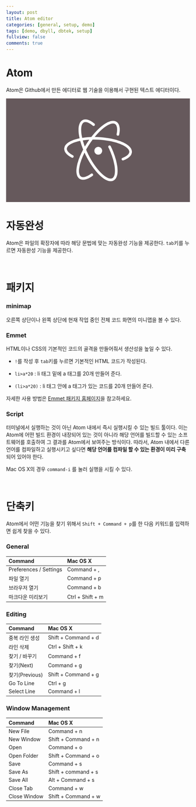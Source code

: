 ```yaml
---
layout: post
title: Atom editor
categories: [general, setup, demo]
tags: [demo, dbyll, dbtek, setup]
fullview: false
comments: true
---
```



# Atom
Atom은 Github에서 만든 에디터로 웹 기술을 이용해서 구현된 텍스트 에디터이다.

![Atom](/img/2015/12/14/atom.png "Atom")

# 자동완성
Atom은 파일의 확장자에 따라 해당 문법에 맞는 자동완성 기능을 제공한다. `tab`키를 누르면 자동완성 기능을 제공한다.

<br>

# 패키지

### minimap

오른쪽 상단이나 왼쪽 상단에 현재 작업 중인 전체 코드 화면의 미니맵을 볼 수 있다.

### Emmet

HTML이나 CSS의 기본적인 코드의 골격을 만들어줘서 생산성을 높일 수 있다.

- `!`를 작성 후 `tab`키를 누르면 기본적인 HTML 코드가 작성된다.

- `li>a*20` : li 태그 밑에 a 태그를 20개 만들어 준다.

- `(li>a*20)` : li 태그 안에 a 태그가 있는 코드를 20개 만들어 준다.

자세한 사용 방법은 [Emmet 패키지 홈페이지](https://atom.io/packages/emmet)을 참고하세요.

### Script

터미널에서 실행하는 것이 아닌 Atom 내에서 즉시 실행시킬 수 있는 빌드 툴이다. 이는 Atom에 어떤 빌드 환경이 내장되어 있는 것이 아니라 해당 언어를 빌드할 수 있는 소프트웨어를 호출하여 그 결과를 Atom에서 보여주는 방식이다. 따라서, Atom 내에서 다른 언어를 컴파일하고 실행시키고 싶다면 **해당 언어를 컴파일 할 수 있는 환경이 미리 구축** 되어 있어야 한다.

Mac OS X의 경우 `command-i` 를 눌러 실행을 시킬 수 있다.

<br>

# 단축키

Atom에서 어떤 기능을 찾기 위해서 `Shift + Command + p`를 한 다음 키워드를 입력하면 쉽게 찾을 수 있다.

### General

| Command | Mac OS X |
| :--- | :--- |
| Preferences / Settings | Command + , |
| 파일 열기 | Command + p |
| 브라우저 열기 | Command + b |
| 마크다운 미리보기 | Ctrl + Shift + m |

### Editing

| Command | Mac OS X |
| :--- | :--- |
| 중복 라인 생성 | Shift + Command + d |
| 라인 삭제 | Ctrl + Shift + k |
| 찾기 / 바꾸기 | Command + f |
| 찾기(Next) | Command + g |
| 찾기(Previous) | Shift + Command + g |
| Go To Line | Ctrl + g |
| Select Line | Command + l |

### Window Management

| Command | Mac OS X |
| :--- | :--- |
| New File | Command + n |
| New Window | Shift + Command + n |
| Open | Command + o |
| Open Folder | Shift + Command + o |
| Save | Command + s |
| Save As | Shift + command + s |
| Save All | Alt + Command + s |
| Close Tab | Command + w |
| Close Window | Shift + Command + w |
